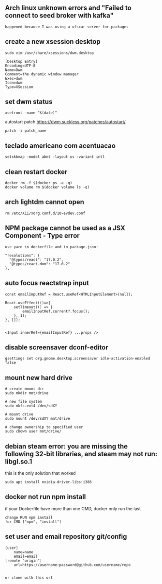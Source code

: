 ## Arch linux unknown errors and "Failed to connect to seed broker with kafka" 

```
happened because I was using a ufscar server for packages 
```

## create a new xsession desktop

```
sudo vim /usr/share/xsessions/dwm.desktop
```

```
[Desktop Entry]
Encoding=UTF-8
Name=Dwm
Comment=the dynamic window manager
Exec=dwm
Icon=dwm
Type=XSession
```


## set dwm status
```
xsetroot -name "$(date)"
```
autostart patch
https://dwm.suckless.org/patches/autostart/


```
patch -i patch_name
```

## teclado americano com acentuacao
```
setxkbmap -model abnt -layout us -variant intl
```

## clean restart docker
```
docker rm -f $(docker ps -a -q)
docker volume rm $(docker volume ls -q)
```

## arch lightdm cannot open
``` 
rm /etc/X11/xorg.conf.d/10-evdev.conf
```

## NPM package cannot be used as a JSX Component - Type error
```
use yarn in dockerfile and in package.json:

"resolutions": {
  "@types/react": "17.0.2",
  "@types/react-dom": "17.0.2"
},

```
## auto focus reactstrap input
```
const emailInputRef = React.useRef<HTMLInputElement>(null);

React.useEffect(()=>{
    setTimeout(() => {
        emailInputRef.current?.focus();
    }, 1);
}, []);


<Input innerRef={emailInputRef} ...props />

```

## disable screensaver dconf-editor
```
gsettings set org.gnome.desktop.screensaver idle-activation-enabled false
```
## mount new hard drive

```
# create mount dir
sudo mkdir mnt/drive

# new file system
sudo mkfs.ext4 /dev/sdXY

# mount drive
sudo mount /dev/sdXY mnt/drive

# change ownership to specified user
sudo chown user mnt/drive/
```

## debian steam error: you are missing the following 32-bit libraries, and steam may not run: libgl.so.1

this is the only solution that worked

```
sudo apt install nvidia-driver-libs:i386
```

## docker not run npm install
if your Dockerfile have more than one CMD, docker only run the last

```
change RUN npm install
for CMD ["npm", "install"]
``` 

## set user and email repository git/config

```
[user]
	name=name
	email=email
[remote "origin"] 
	url=https://username:password@github.com/username/repo 


or clone with this url
```
